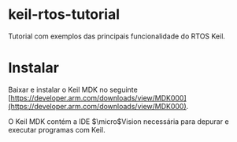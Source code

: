 # keil-rtos-tutorial
Tutorial com exemplos das principais funcionalidade do RTOS Keil.

# Instalar 

Baixar e instalar o Keil MDK no seguinte [https://developer.arm.com/downloads/view/MDK000](https://developer.arm.com/downloads/view/MDK000).

O Keil MDK contém a IDE $\micro$Vision necessária para depurar e executar programas com Keil.

